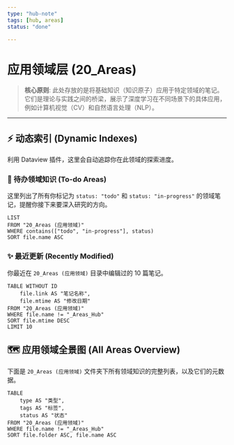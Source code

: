 ```yaml
---
type: "hub-note"
tags: [hub, areas]
status: "done"

---
```

# 应用领域层 (20_Areas)

> **核心原则**: 此处存放的是将基础知识（知识原子）应用于特定领域的笔记。它们是理论与实践之间的桥梁，展示了深度学习在不同场景下的具体应用，例如计算机视觉（CV）和自然语言处理（NLP）。

---

## ⚡ 动态索引 (Dynamic Indexes)

利用 Dataview 插件，这里会自动追踪你在此领域的探索进度。

### 📝 待办领域知识 (To-do Areas)

这里列出了所有你标记为 `status: "todo"` 和 `status: "in-progress"` 的领域笔记，提醒你接下来要深入研究的方向。

```dataview
LIST
FROM "20_Areas (应用领域)"
WHERE contains(["todo", "in-progress"], status)
SORT file.name ASC
```

### ✨ 最近更新 (Recently Modified)

你最近在 `20_Areas (应用领域)` 目录中编辑过的 10 篇笔记。

```dataview
TABLE WITHOUT ID
	file.link AS "笔记名称",
	file.mtime AS "修改日期"
FROM "20_Areas (应用领域)"
WHERE file.name != "_Areas_Hub"
SORT file.mtime DESC
LIMIT 10
```

## 🗺️ 应用领域全景图 (All Areas Overview)

下面是 `20_Areas (应用领域)` 文件夹下所有领域知识的完整列表，以及它们的元数据。

```dataview
TABLE
    type AS "类型",
    tags AS "标签",
    status AS "状态"
FROM "20_Areas (应用领域)"
WHERE file.name != "_Areas_Hub"
SORT file.folder ASC, file.name ASC
```